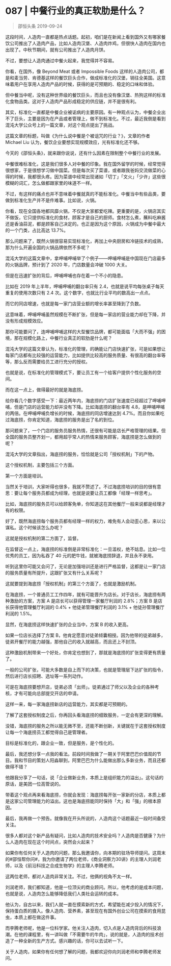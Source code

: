 # 087 | 中餐行业的真正软肋是什么？
> 邵恒头条
2019-09-24

这段时间，人造肉一直都是热点话题。起初，咱们是在新闻上看到国外又有哪家餐饮公司推出了人造肉产品，比如人造肉汉堡、人造肉炸鸡，但很快人造肉在国内也出现了。中秋节期间，就有公司推出了人造肉月饼。

不过，要想让人造肉通过中餐火起来，我觉得并不容易。

你看，在国外，像 Beyond Meat 或者 Impossible Foods 这样的人造肉公司，都是和麦当劳、肯德基这样的餐饮巨头合作，做成标准化的汉堡，销往全美国。这意味着用户在享用人造肉产品的时候，获得的是可预期的、稳定的口味和体验。

但中餐当中呢，没有这种世界级的餐饮巨头，而且也没有像汉堡、热狗这样的标准化食物品类。这对于人造肉产品形成稳定的供应链，并不是很有利。

其实，标准化一直都是中餐企业被诟病的主要原因。有一种观点认为，中餐企业出不了巨头，主要是因为在产品或者管理上，做不到标准化。不过，最近我倒是看到混沌大学公众号上的一篇文章，对这个观点提出了挑战。

这篇文章的标题，叫做《为什么说中餐是个被诅咒的行业？》，文章的作者 Michael Liu 认为，餐饮企业要想实现规模效应，光有标准化还不够。

今天的《邵恒头条》，就来跟你说说，还有什么因素在限制整个中餐行业的发展。

中餐很难标准化，这是我们很多人对中餐的印象。我在国外留学的时候，经常觉得很想家，于是很想学习做中国菜。但是每次买了菜谱，或者跟我爸妈交流做菜的心得的时候，我都很头疼。因为菜谱中经常出现诸如「切丁」「文火」「少许」这些很模糊的词汇，怎么做都跟家里的味道不一样。

不过，有这样的痛点也并不意味着中餐就真的不能标准化。中餐当中有些品类，要做到标准化生产并不是件难事。比如说，火锅。

你看，现在全国各地都风靡火锅，不仅是大家都爱吃辣。更重要的是，火锅店其实不做饭，它只提供标准化的食材，顾客才是自己的厨师。食材怎么煮，蘸料吃麻酱还是香油蒜泥，都是顾客自己决定的。也正是因为这个原因，火锅成为中餐中最大的一个门类，占比高达 13.7%。

那么问题来了，既然火锅很容易实现标准化，再加上中央厨房和冷链技术的成熟，那为什么开遍全国的火锅品牌依然不多呢？

混沌大学的这篇文章中，拿呷哺呷哺举了个例子——呷哺呷哺是中国现在门店最多的火锅品牌，预计到了 2020 年，门店数量会冲破 1000 大关。

但是在迅速扩张的背后，呷哺呷哺也存在着一个不小的隐患。

比如在 2019 年上半年，呷哺呷哺的翻台率只有 2.4，也就是说平均每张桌子每天重复的使用次数只有 2.4 次。这个数字，也就比行业平均的数高出一点点。

而它的同店增速，也就是每一家门店营业额的增长率甚至降到了负数。

这意味着，呷哺呷哺虽然规模在不断扩张，但是每一家店的营业能力却在下降，并没有形成规模效应。

那你可能要问了，连呷哺呷哺这样的大型餐饮品牌，都可能面临「大而不强」的困境，那在规模化路上，中餐行业真正的软肋是什么呢？

混沌大学的这篇文章认为，标准化的管理，的确能让门店快速扩张，可是如果想让每家门店都有比较强的运营能力，比如提供比较高的服务质量、有很高的翻台率等等，那么反而需要给员工进行充分的授权。

也就是说，在标准化的管理模式下，要让员工有一个给客户提供个性化服务的空间。

而在这一点上，做得最好的就是海底捞。

给你看几个数字感受一下：最近两年内，海底捞的门店扩张速度已经超过了呷哺呷哺，但是门店的运营能力却并没有下降。比如海底捞的翻台率有 4.8，是呷哺呷哺的两倍。在呷哺呷哺负增长的时候，海底捞的同店增速达到 4.7%。而且你如果吃过海底捞，你肯定知道，海底捞的服务是出了名的到位。

那问题来了，一个门店的服务员服务热情，还很有可能是店长严格管理的结果。但全国的服务员整齐划一，都用超乎常人的热情来服务顾客，海底捞是怎么做到的呢？

混沌大学的文章指出，海底捞的服务，恰恰就是公司「授权机制」下的产物。

这个授权机制，主要包括三个方面。

第一个方面是培训。

当然关于培训，大家听得也很多，我就不赘述了。不过海底捞培训的目的很有意思：要让每个服务员都成为经理，也就是说要让员工都像「经理一样思考」。

比如，海底捞的服务员可以给顾客免单，你知道这在其他餐厅一般来说都是经理才有的权限。

好了，既然海底捞每个服务员都有经理一样的权力，难免有人会动歪心思，来以公谋私。这个时候该怎么办呢？

这就是授权机制的第二方面了，监督。

在监督这一点上，海底捞的标准倒是非常标准化：一旦滥权，绝不姑息。比如一位优秀的员工，因为私吞了 40 元的肥牛钱，就被海底捞辞退，并且永不录用。

听到这里你可能又会问了，无论是加强培训还是进行严格监督，这都是让一家门店的服务质量有所提升，这跟扩张又有什么关系呢？

这就要提到海底捞「授权机制」的第三个方面了，也就是激励机制。

在海底捞，一个普通员工工作四年，就有可能晋升为店长。对于店长，海底捞有两种激励的方案，方案 A 是店长可以获得管理一家餐厅利润的 2.8%；方案 B 是店长获得他管理餐厅利润的 0.4% + 他徒弟管理餐厅利润的 3.1% + 他徒孙管理餐厅利润的 1.5%。

显然，在海底捞这样快速扩张的企业当中，方案 B 的收入更高。

如果一位店长选择了方案 B，他肯定愿意对徒弟倾囊相授。因为他带的徒弟越多，徒弟开餐厅的能力越强，那他自己的收入就越高，而且还上不封顶。

这种激励机制带来一个好处，你肯定也想到了，那就是海底捞的扩张变得更有质量了。

一般的公司扩张，可能大多数是自上而下的决策，也就是管理层下达扩张的指令，然后进行店长招聘、选址等一系列动作。

可是在海底捞要想开店，徒弟必须「出师」。徒弟通过了师父以及企业的各种考核，才有可能向总部提交开店的申请。

这样一来，每一家海底捞新店的运营能力，其实都是可预期的。

了解了这套授权制度之后，你再回头看海底捞的细致服务，一定会有更深的理解。

没错，海底捞的服务之所以能无微不至，还能不断创新，关键就在于这套授权制度让每一个海底捞员工都觉得自己是管理者。

目标是标准化的，跟企业一致，但是服务，是个性化的。

最后，我还想分享一点我的看法。前段时间我做了一期关于阿里巴巴价值观的节目。我和节目的策划人阳淼聊到，阿里巴巴为什么能做出那么多新业务，而且还都做得不错？

他跟我分享了一句话，说「企业做新业务，本质上是组织能力的溢出」。这句话的原话，是美团一位高管说的。

带着这个观点再来看海底捞，你就会发现：海底捞每开张一家新的分店，本质上都是这家公司管理能力的溢出。这也是海底捞能同时保持「大」和「强」的根本原因。

最后，我再做一个预告。就像我在开头所说的，人造肉这个话题最近一段时间备受关注。

很多人都对这个新产品有疑问，比如人造肉的技术安全吗？人造肉是否健康？为什么人造肉在现在这个时间点，突然会火起来？

如果你有任何关于人造肉的问题，那么我邀请你，向本期的驻场导师提问。这周末的#邵恒帮你问#，我为你邀请了两位老师，《商业洞察力30讲》的主理人刘润老师，以及《前沿科技之合成生物学》的主理人李腾老师。

这两位老师，都对人造肉非常关注。不过，他俩的视角不太一样。

刘润老师，我们都知道，他是一位顶尖的商业顾问。所以，他考虑的是成本问题，也就是说，人造肉怎么能够降低我们人类社会运转的成本。

他认为，自古以来，我们人就一直在摸索新的方式，希望能在减少投入的情况下，保持蛋白质的摄入。像人造肉、营养素，甚至现在有国外创业公司在摸索的食用昆虫，本质上都在做这件事。

而李腾老师呢，他是一位科学家。他关注人造肉，切入点是人造肉背后的科技浪潮。在他的课程里，有一讲叫做「不需要牛的牛肉」，说的就是，人造肉的技术创造了一种全新的生产方式。感兴趣的话，你可以去试听一下。

关于人造肉，如果你有任何想了解的问题，我都欢迎你向刘润老师和李腾老师发问。



